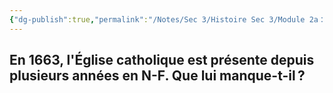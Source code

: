 ```yaml
---
{"dg-publish":true,"permalink":"/Notes/Sec 3/Histoire Sec 3/Module 2a：La naissance de la Nouvelle-France et son évolution/2.8 Évêque 1663 /"}
---
```


## En 1663, l'Église catholique est présente depuis plusieurs années en N-F. Que lui manque-t-il ?
